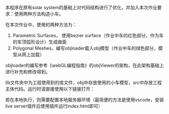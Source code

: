 本程序在原有solar system的基础上对代码结构进行了优化，并加入本次作业要求：使用两种方法构造小车。

在本次作业中，使用的两种方法为：

1. Parametric Surfaces， 使用bezier surface（作业中车的红色部分，作为车的车顶弧形设计）生成曲面
2. Polygonal Meshes，编写objloader载入obj模型（作业中车的绿色部分，模型从网上加载）

objloader的编写参考《webGL编程指南》的objViewer的架构，在此架构基础上进行补充和修改得到。



lib文件夹中为工程使用到的库文件，obj中存放使用的小车模型，src中存放工程主体代码。运行时请直接使用以下链接打开：



若在本地执行，则需要配置本地服务器环境（最简便的方法是使用vscode，安装live server插件后使用插件运行index.html即可）
